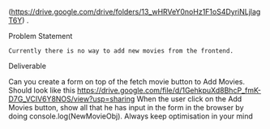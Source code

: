 (https://drive.google.com/drive/folders/13_wHRVeY0noHz1F1oS4DyriNLjlagT6Y) .

Problem Statement

	Currently there is no way to add new movies from the frontend.

Deliverable

Can you create a form on top of the fetch movie button to Add Movies. Should look like this https://drive.google.com/file/d/1GehkpuXd8BhcP_fmK-D7G_VCIV6Y8NOS/view?usp=sharing
When the user click on the Add Movies button, show all that he has input in the form in the browser by doing console.log(NewMovieObj).
Always keep optimisation in your mind